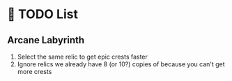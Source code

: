 # 📝 TODO List

## Arcane Labyrinth
1. Select the same relic to get epic crests faster
2. Ignore relics we already have 8 (or 10?) copies of because you can't get more crests
